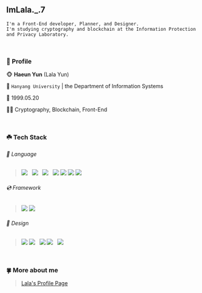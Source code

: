 ## ImLala._.7
    I'm a Front-End developer, Planner, and Designer.
    I'm studying cryptography and blockchain at the Information Protection and Privacy Laboratory.

<br/>
   
### 🌱 Profile
 🐵 **Haeun Yun** (Lala Yun)

 🏫 `Hanyang University` | the Department of Information Systems   
       
 🎉 1999.05.20   
       
 👩‍💻 Cryptography, Blockchain, Front-End   

<br/>
   
### ☘️ Tech Stack   
###### 📀 Language    
   > <img src="https://img.shields.io/badge/C++-007388?style=flat-square&logo=C&logoColor=white"/> &nbsp; <img src="https://img.shields.io/badge/Java-007396?style=flat-square&logo=Java&logoColor=white"/> &nbsp; <img src="https://img.shields.io/badge/Python-3766AB?style=flat-square&logo=Python&logoColor=white"/> &nbsp;  <img src="https://img.shields.io/badge/HTML5-E34F26?style=flat-square&logo=HTML5&logoColor=white"/> <img src="https://img.shields.io/badge/CSS3-1572B6?style=flat-square&logo=CSS3&logoColor=white"/> <img src="https://img.shields.io/badge/Javascript-F7DF1E?style=flat-square&logo=Javascript&logoColor=white"/> <img src="https://img.shields.io/badge/Typescript-3178C6?style=flat-square&logo=Typescript&logoColor=white"/>  
   
###### 💿 Framework    
   >  <img src="https://img.shields.io/badge/React-61DBFB?style=flat-square&logo=React&logoColor=white"/> <img src="https://img.shields.io/badge/Vue.js-4FC08D?style=flat-square&logo=Vue.js&logoColor=white"/>
   
###### 🎨 Design    
   > <img src="https://img.shields.io/badge/Figma-F24E1E?style=flat-square&logo=Figma&logoColor=white"/> <img src="https://img.shields.io/badge/AdobeXD-FF61F6?style=flat-square&logo=AdobeXD&logoColor=white"/> &nbsp; <img src="https://img.shields.io/badge/AdobePhotoshop-31A8FF?style=flat-square&logo=AdobePhotoshop&logoColor=white"/> <img src="https://img.shields.io/badge/AdobeIllustrator-FF9A00?style=flat-square&logo=AdobeIllustrator&logoColor=white"/> &nbsp; <img src="https://img.shields.io/badge/AdobePremierePro-9999FF?style=flat-square&logo=AdobePremierePro&logoColor=white"/>     

<br/>

### 🍀 More about me   
   > [Lala's Profile Page](https://sulfuric-rodent-b48.notion.site/8ee251dd75f34d0687b9f200d931e453)

